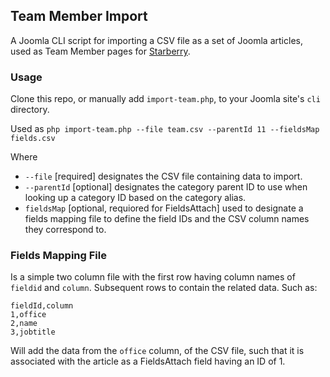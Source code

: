 ## Team Member Import

A Joomla CLI script for importing a CSV file as a set of Joomla articles, used as Team Member pages for [Starberry](http://starberry.tv/).

### Usage

Clone this repo, or manually add `import-team.php`, to your Joomla site's `cli` directory.

Used as `php import-team.php --file team.csv --parentId 11 --fieldsMap fields.csv`

Where
 
 * `--file` [required] designates the CSV file containing data to import.
 * `--parentId` [optional] designates the category parent ID to use when looking up a category ID based on the category alias.
 * `fieldsMap` [optional, requiored for FieldsAttach] used to designate a fields mapping file to define the field IDs and the CSV column names they correspond to.
 
### Fields Mapping File
Is a simple two column file with the first row having column names of `fieldid` and `column`. Subsequent rows to contain the related data. Such as:
 
    fieldId,column
    1,office
    2,name
    3,jobtitle
    
Will add the data from the `office` column, of the CSV file, such that it is associated with the article as a FieldsAttach field having an ID of 1. 